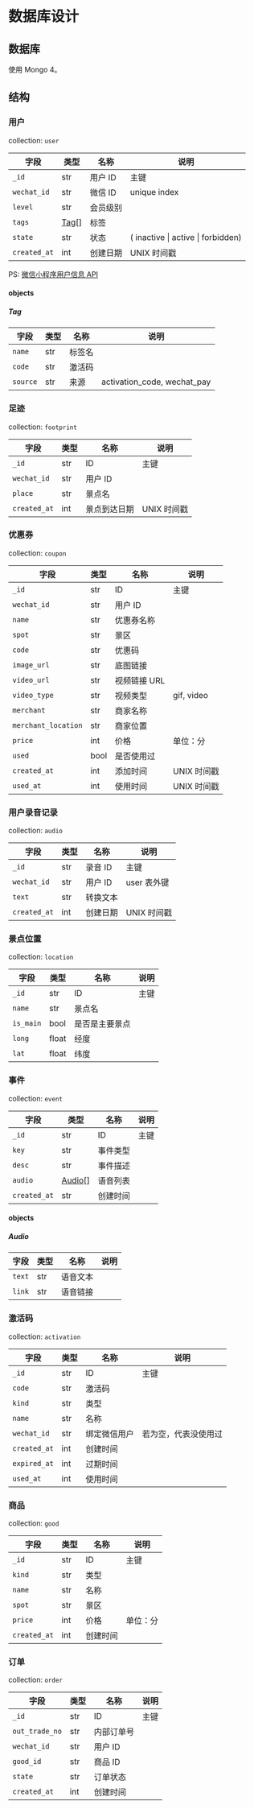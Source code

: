 # 数据库设计

## 数据库

使用 Mongo 4。

## 结构

### 用户

collection: `user`

| 字段         | 类型          | 名称     | 说明                               |
| ------------ | ------------- | -------- | ---------------------------------- |
| `_id`        | str           | 用户 ID  | 主键                               |
| `wechat_id`  | str           | 微信 ID  | unique index                       |
| `level`      | str           | 会员级别 |                                    |
| `tags`       | [Tag](#tag)[] | 标签     |                                    |
| `state`      | str           | 状态     | ( inactive \| active \| forbidden) |
| `created_at` | int           | 创建日期 | UNIX 时间戳                        |

PS: [微信小程序用户信息 API](https://developers.weixin.qq.com/miniprogram/dev/api/UserInfo.html)

#### objects

##### Tag

| 字段     | 类型 | 名称   | 说明                        |
| -------- | ---- | ------ | --------------------------- |
| `name`   | str  | 标签名 |                             |
| `code`   | str  | 激活码 |                             |
| `source` | str  | 来源   | activation_code, wechat_pay |

### 足迹

collection: `footprint`

| 字段         | 类型 | 名称         | 说明        |
| ------------ | ---- | ------------ | ----------- |
| `_id`        | str  | ID           | 主键        |
| `wechat_id`  | str  | 用户 ID      |             |
| `place`      | str  | 景点名       |             |
| `created_at` | int  | 景点到达日期 | UNIX 时间戳 |

### 优惠券

collection: `coupon`

| 字段                | 类型 | 名称         | 说明        |
| ------------------- | ---- | ------------ | ----------- |
| `_id`               | str  | ID           | 主键        |
| `wechat_id`         | str  | 用户 ID      |             |
| `name`              | str  | 优惠券名称   |             |
| `spot`              | str  | 景区         |             |
| `code`              | str  | 优惠码       |             |
| `image_url`         | str  | 底图链接     |             |
| `video_url`         | str  | 视频链接 URL |             |
| `video_type`        | str  | 视频类型     | gif, video  |
| `merchant`          | str  | 商家名称     |             |
| `merchant_location` | str  | 商家位置     |             |
| `price`             | int  | 价格         | 单位：分    |
| `used`              | bool | 是否使用过   |             |
| `created_at`        | int  | 添加时间     | UNIX 时间戳 |
| `used_at`           | int  | 使用时间     | UNIX 时间戳 |

### 用户录音记录

collection: `audio`

| 字段         | 类型  | 名称           | 说明        |
| ------------ | ----- | -------------- | ----------- |
| `_id`        | str   | 录音 ID        | 主键        |
| `wechat_id`  | str   | 用户 ID        | user 表外键 |
| `text`       | str   | 转换文本       |             |
| `created_at` | int   | 创建日期       | UNIX 时间戳 |

### 景点位置

collection: `location`

| 字段      | 类型  | 名称           | 说明 |
| --------- | ----- | -------------- | ---- |
| `_id`     | str   | ID             | 主键 |
| `name`    | str   | 景点名         |      |
| `is_main` | bool  | 是否是主要景点 |      |
| `long`    | float | 经度           |      |
| `lat`     | float | 纬度           |      |

### 事件

collection: `event`

| 字段         | 类型              | 名称     | 说明 |
| ------------ | ----------------- | -------- | ---- |
| `_id`        | str               | ID       | 主键 |
| `key`        | str               | 事件类型 |      |
| `desc`       | str               | 事件描述 |      |
| `audio`      | [Audio](#audio)[] | 语音列表 |      |
| `created_at` | str               | 创建时间 |      |

#### objects

##### Audio

| 字段   | 类型 | 名称     | 说明 |
| ------ | ---- | -------- | ---- |
| `text` | str  | 语音文本 |      |
| `link` | str  | 语音链接 |      |

### 激活码

collection: `activation`

| 字段         | 类型 | 名称         | 说明                 |
| ------------ | ---- | ------------ | -------------------- |
| `_id`        | str  | ID           | 主键                 |
| `code`       | str  | 激活码       |                      |
| `kind`       | str  | 类型         |                      |
| `name`       | str  | 名称         |                      |
| `wechat_id`  | str  | 绑定微信用户 | 若为空，代表没使用过 |
| `created_at` | int  | 创建时间     |                      |
| `expired_at` | int  | 过期时间     |                      |
| `used_at`    | int  | 使用时间     |                      |

### 商品

collection: `good`

| 字段         | 类型 | 名称     | 说明     |
| ------------ | ---- | -------- | -------- |
| `_id`        | str  | ID       | 主键     |
| `kind`       | str  | 类型     |          |
| `name`       | str  | 名称     |          |
| `spot`       | str  | 景区     |          |
| `price`      | int  | 价格     | 单位：分 |
| `created_at` | int  | 创建时间 |          |

### 订单

collection: `order`

| 字段           | 类型 | 名称       | 说明 |
| -------------- | ---- | ---------- | ---- |
| `_id`          | str  | ID         | 主键 |
| `out_trade_no` | str  | 内部订单号 |      |
| `wechat_id`    | str  | 用户 ID    |      |
| `good_id`      | str  | 商品 ID    |      |
| `state`        | str  | 订单状态   |      |
| `created_at`   | int  | 创建时间   |      |
